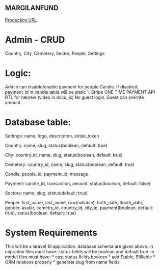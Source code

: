 ## MARGILANFUND
<a href="https://margilanfund.org/">Production URL</a>

# Admin - CRUD
Country, City, Cemetery, Sector, People, Settings



# Logic:
Admin can disable/enable payment for people Candle. If disabled, payment_id in candle table will be static 1.
Stripe ONE TIME PAYMENT API
RTL for hebrew (video in docs, js)
No guest login.
Guest can overrite amount.


# Database table:

Settings:
name, logo, description, stripe_token

Country:
name, slug, status(boolean, default: true)

City:
country_id, name, slug, status(boolean, default: true)

Cemetery:
country_id, name, slug, status(boolean, default: true)

Candle:
people_id, payment_id, message

Payment:
candle_id, transaction, amount, status(boolean, default: false)

Sectors:
name, slug, status(default: true)


People:
first_name, last_name, row(nullable), birth_date, death_date, gender, avatar, cemetry_id, country_id, city_id, payment(boolean, default: true), status(boolean, default: true)


# System Requirements
This will be a laravel 10 application. database schema are given above. 
in migration files must have: status fields will be boolean and default true.
in model files must have:
    * cast status fields boolean
    * add $table, $fillable
    * ORM relations properly
    * generate slug from name fields

